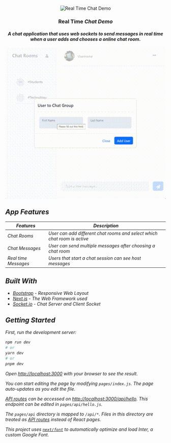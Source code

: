 <div align="center">
    <br>
    <img src="https://i.imgur.com/OlvvGWs.jpeg" alt="Real Time Chat Demo" width="160" height="80">
    <br>
    <h3><strong>Real Time</strong> <em>Chat Demo<em></h3>
    <h4>A chat application that uses web sockets to send messages in real time when a user adds and chooses a online chat room.</h4>
</div>

  <img align="center" src="https://github.com/andresmgomez/realtime-chat-demo/blob/main/screenshot/chat-preview.gif" alt="Chat Demo" width="600px" />

## App Features

| Features           | Description                                                            |
| ------------------ | ---------------------------------------------------------------------- |
| Chat Rooms         | User can add different chat rooms and select which chat room is active |
| Chat Messages      | User can send multiple messages after choosing a chat room             |
| Real time Messages | Users that start a chat session can see host messages                  |

## Built With

-  [Bootstrap](https://getbootstrap.com/docs/5.0/layout/columns/) - Responsive Web Layout
-  [Next.js](https://nextjs.org/docs/) - The Web Framework used
-  [Socket.io](https://socket.io/docs/v3/) - Chat Server and Client Socket

## Getting Started

First, run the development server:

```bash
npm run dev
# or
yarn dev
# or
pnpm dev
```

Open [http://localhost:3000](http://localhost:3000) with your browser to see the result.

You can start editing the page by modifying `pages/index.js`. The page auto-updates as you edit the file.

[API routes](https://nextjs.org/docs/api-routes/introduction) can be accessed on [http://localhost:3000/api/hello](http://localhost:3000/api/hello). This endpoint can be edited in `pages/api/hello.js`.

The `pages/api` directory is mapped to `/api/*`. Files in this directory are treated as [API routes](https://nextjs.org/docs/api-routes/introduction) instead of React pages.

This project uses [`next/font`](https://nextjs.org/docs/basic-features/font-optimization) to automatically optimize and load Inter, a custom Google Font.
